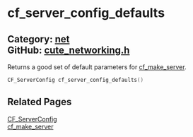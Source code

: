 [](../header.md ':include')

# cf_server_config_defaults

Category: [net](https://github.com/RandyGaul/cute_framework/blob/master/docs/api_reference?id=net)  
GitHub: [cute_networking.h](https://github.com/RandyGaul/cute_framework/blob/master/include/cute_networking.h)  
---

Returns a good set of default parameters for [cf_make_server](https://github.com/RandyGaul/cute_framework/blob/master/docs/net/cf_make_server.md).

```cpp
CF_ServerConfig cf_server_config_defaults()
```

## Related Pages

[CF_ServerConfig](https://github.com/RandyGaul/cute_framework/blob/master/docs/net/cf_serverconfig.md)  
[cf_make_server](https://github.com/RandyGaul/cute_framework/blob/master/docs/net/cf_make_server.md)  
